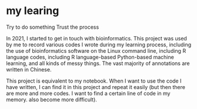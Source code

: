 # my learing 

Try to do something
Trust the process

In 2021, I started to get in touch with bioinformatics. This project was used by me to record various codes I wrote during my learning process, including the use of bioinformatics software on the Linux command line, including R language codes, including R language-based Python-based machine learning, and all kinds of messy things. The vast majority of annotations are written in Chinese.

This project is equivalent to my notebook. When I want to use the code I have written, I can find it in this project and repeat it easily (but then there are more and more codes. I want to find a certain line of code in my memory. also become more difficult).
